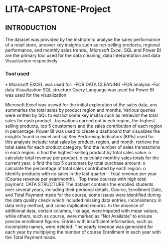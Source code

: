 # LITA-CAPSTONE-Project

## INTRODUCTION
The dataset was provided by the institute to analyse the sales performance of a retail store, uncover key insights such as top-selling products, regional performance, and monthly sales trends., Microsoft Excel, SQL and Power BI are the primary tool used for the data  cleaning, data interpretation and data Visualization respectively
### Tool used 
•	Microsoft EXCEL was used for:
-FOR DATA CLEANING
-FOR analysis
-For data Visualization
SQL structure Query Language was used for 
Power BI  was used for the visualization

Microsoft Excel was usewd for the initial exploration of the sales data, ans summaries the total sales by product region and months.
Various queries were written by SQL  to extract some key insitsa such as  retrievint the total sales for eash product , transations carried out in ech region, the highest selling products, top 5 coustomers and the sales contribution of each region in percentage.
Power BI was used to create a dashboard that visualizes the insights found in excel and sql
Key Performing Indicators (KPIs) used for this analysis include:
total sales by product, region, and month. 
retrieve the total sales for each product category. 
 find the number of sales transactions in each region. o find the highest-selling product by total sales value. o calculate total revenue per product. o calculate monthly sales totals for the current year. o find the top 5 customers by total purchase amount. o calculate the percentage of total sales contributed by each region. o identify products with no sales in the last quarter.
· Total revenue per year (Course revenue per year/month).
· Top three courses with high total payment.
DATA STRUCTURE
The dataset contains the enrolled students over several years, including their personal details, Course, Enrollment Date, and Total Payment made for the course, some issues were identified during the data quality check which included missing data entries, inconsistency in data entry method, and some duplicated records. In the absence of additional data, certain columns, like age, were imputed with mean values, while others, such as course, were marked as “Not Available” to ensure precise enrollment figures. Entries with insufficient information, such as incomplete names, were deleted.
The yearly revenue was generated for each year by multiplying the number of course Enrollment in each year with the Total Payment made.
